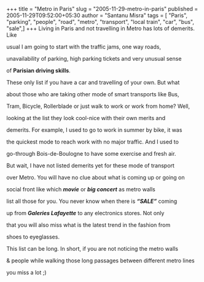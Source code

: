 +++
title = "Metro in Paris"
slug = "2005-11-29-metro-in-paris"
published = 2005-11-29T09:52:00+05:30
author = "Santanu Misra"
tags = [ "Paris", "parking", "people", "road", "metro", "transport", "local train", "car", "bus", "sale",]
+++
Living in Paris and not travelling in Metro has lots of demerits. Like

usual I am going to start with the traffic jams, one way roads,

unavailability of parking, high parking tickets and very unusual sense

of **Parisian driving skills**.



  



These only list if you have a car and travelling of your own. But what

about those who are taking other mode of smart transports like Bus,

Tram, Bicycle, Rollerblade or just walk to work or work from home? Well,

looking at the list they look cool-nice with their own merits and

demerits. For example, I used to go to work in summer by bike, it was

the quickest mode to reach work with no major traffic. And I used to

go-through Bois-de-Boulogne to have some exercise and fresh air.



  



But wait, I have not listed demerits yet for these mode of transport

over Metro. You will have no clue about what is coming up or going on

social front like which ***movie*** or ***big concert*** as metro walls

list all those for you. You never know when there is ***“SALE”*** coming

up from ***Galeries Lafayette*** to any electronics stores. Not only

that you will also miss what is the latest trend in the fashion from

shoes to eyeglasses.



  



This list can be long. In short, if you are not noticing the metro walls

& people while walking those long passages between different metro lines

you miss a lot ;)
